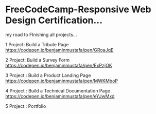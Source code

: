 # FreeCodeCamp-Responsive Web Design Certification...
my road to FInishing all projects...


1 Project:
Build a Tribute Page
https://codepen.io/benjaminmustafa/pen/GRoaJqE

2 Project:
Build a Survey Form
https://codepen.io/benjaminmustafa/pen/ExPzjOK

3 Project :
Build a Product Landing Page
https://codepen.io/benjaminmustafa/pen/MWKMboP

4 Project :
Build a Technical Documentation Page
https://codepen.io/benjaminmustafa/pen/eYJwMxd

5 Project :
Portfolio


